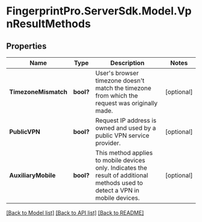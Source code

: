 # FingerprintPro.ServerSdk.Model.VpnResultMethods
## Properties

Name | Type | Description | Notes
------------ | ------------- | ------------- | -------------
**TimezoneMismatch** | **bool?** | User's browser timezone doesn't match the timezone from which the request was originally made. | [optional] 
**PublicVPN** | **bool?** | Request IP address is owned and used by a public VPN service provider. | [optional] 
**AuxiliaryMobile** | **bool?** | This method applies to mobile devices only. Indicates the result of additional methods used to detect a VPN in mobile devices. | [optional] 

[[Back to Model list]](../README.md#documentation-for-models) [[Back to API list]](../README.md#documentation-for-api-endpoints) [[Back to README]](../README.md)

